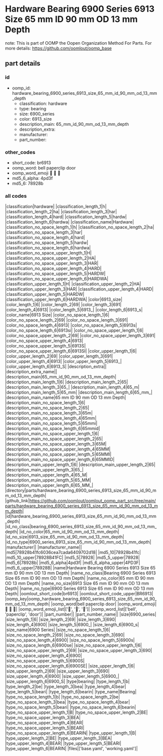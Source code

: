 # Hardware Bearing 6900 Series 6913 Size 65 mm ID 90 mm OD 13 mm Depth  

note: This is part of OOMP the Oopen Organization Method For Parts. For more details: https://github.com/oomlout/oomp_base

##  part details





### id
* oomp_id: hardware_bearing_6900_series_6913_size_65_mm_id_90_mm_od_13_mm_depth
  * classification: hardware
  * type: bearing
  * size: 6900_series
  * color: 6913_size
  * description_main: 65_mm_id_90_mm_od_13_mm_depth
  * description_extra: 
  * manufacturer: 
  * part_number: 

### other_codes
* short_code: br6913
* oomp_word: bell paperclip door
* oomp_word_emoji :bell: :paperclip: :door:
* md5_6_alpha: 4pd3f
* md5_6: 78928b

### all codes 
|classification|hardware|
|classification_length_1|h|
|classification_length_2|ha|
|classification_length_3|har|
|classification_length_4|hard|
|classification_length_5|hardw|
|classification_length_6|hardwa|
|classification_name|Hardware|
|classification_no_space_length_1|h|
|classification_no_space_length_2|ha|
|classification_no_space_length_3|har|
|classification_no_space_length_4|hard|
|classification_no_space_length_5|hardw|
|classification_no_space_length_6|hardwa|
|classification_no_space_upper_length_1|H|
|classification_no_space_upper_length_2|HA|
|classification_no_space_upper_length_3|HAR|
|classification_no_space_upper_length_4|HARD|
|classification_no_space_upper_length_5|HARDW|
|classification_no_space_upper_length_6|HARDWA|
|classification_upper_length_1|H|
|classification_upper_length_2|HA|
|classification_upper_length_3|HAR|
|classification_upper_length_4|HARD|
|classification_upper_length_5|HARDW|
|classification_upper_length_6|HARDWA|
|color|6913_size|
|color_length_1|6|
|color_length_2|69|
|color_length_3|691|
|color_length_4|6913|
|color_length_5|6913_|
|color_length_6|6913_s|
|color_name|6913 Size|
|color_no_space_length_1|6|
|color_no_space_length_2|69|
|color_no_space_length_3|691|
|color_no_space_length_4|6913|
|color_no_space_length_5|6913s|
|color_no_space_length_6|6913si|
|color_no_space_upper_length_1|6|
|color_no_space_upper_length_2|69|
|color_no_space_upper_length_3|691|
|color_no_space_upper_length_4|6913|
|color_no_space_upper_length_5|6913S|
|color_no_space_upper_length_6|6913SI|
|color_upper_length_1|6|
|color_upper_length_2|69|
|color_upper_length_3|691|
|color_upper_length_4|6913|
|color_upper_length_5|6913_|
|color_upper_length_6|6913_S|
|description_extra||
|description_extra_name||
|description_main|65_mm_id_90_mm_od_13_mm_depth|
|description_main_length_1|6|
|description_main_length_2|65|
|description_main_length_3|65_|
|description_main_length_4|65_m|
|description_main_length_5|65_mm|
|description_main_length_6|65_mm_|
|description_main_name|65 mm ID 90 mm OD 13 mm Depth|
|description_main_no_space_length_1|6|
|description_main_no_space_length_2|65|
|description_main_no_space_length_3|65m|
|description_main_no_space_length_4|65mm|
|description_main_no_space_length_5|65mmi|
|description_main_no_space_length_6|65mmid|
|description_main_no_space_upper_length_1|6|
|description_main_no_space_upper_length_2|65|
|description_main_no_space_upper_length_3|65M|
|description_main_no_space_upper_length_4|65MM|
|description_main_no_space_upper_length_5|65MMI|
|description_main_no_space_upper_length_6|65MMID|
|description_main_upper_length_1|6|
|description_main_upper_length_2|65|
|description_main_upper_length_3|65_|
|description_main_upper_length_4|65_M|
|description_main_upper_length_5|65_MM|
|description_main_upper_length_6|65_MM_|
|directory|parts/hardware_bearing_6900_series_6913_size_65_mm_id_90_mm_od_13_mm_depth|
|github_link|https://github.com/oomlout/oomlout_oomp_part_src/tree/main/parts/hardware_bearing_6900_series_6913_size_65_mm_id_90_mm_od_13_mm_depth|
|id|hardware_bearing_6900_series_6913_size_65_mm_id_90_mm_od_13_mm_depth|
|id_no_class|bearing_6900_series_6913_size_65_mm_id_90_mm_od_13_mm_depth|
|id_no_color|65_mm_id_90_mm_od_13_mm_depth|
|id_no_size|6913_size_65_mm_id_90_mm_od_13_mm_depth|
|id_no_type|6900_series_6913_size_65_mm_id_90_mm_od_13_mm_depth|
|manufacturer||
|manufacturer_name||
|md5|78928b41fc6036cea7cada6409702d18|
|md5_10|78928b41fc|
|md5_10_upper|78928B41FC|
|md5_5|78928|
|md5_5_upper|78928|
|md5_6|78928b|
|md5_6_alpha|4pd3f|
|md5_6_alpha_upper|4PD3F|
|md5_6_upper|78928B|
|name|Hardware Bearing 6900 Series 6913 Size 65 mm ID 90 mm OD 13 mm Depth|
|name_no_class|Bearing 6900 Series 6913 Size 65 mm ID 90 mm OD 13 mm Depth|
|name_no_color|65 mm ID 90 mm OD 13 mm Depth|
|name_no_size|6913 Size 65 mm ID 90 mm OD 13 mm Depth|
|name_no_type|6900 Series 6913 Size 65 mm ID 90 mm OD 13 mm Depth|
|oomlout_short_code|br6913|
|oomlout_short_code_upper|BR6913|
|oomp_key|oomp_hardware_bearing_6900_series_6913_size_65_mm_id_90_mm_od_13_mm_depth|
|oomp_word|bell paperclip door|
|oomp_word_emoji|:bell: :paperclip: :door:|
|oomp_word_emoji_list|[':bell:', ':paperclip:', ':door:']|
|oomp_word_list|['bell', 'paperclip', 'door']|
|part_number||
|part_number_name||
|size|6900_series|
|size_length_1|6|
|size_length_2|69|
|size_length_3|690|
|size_length_4|6900|
|size_length_5|6900_|
|size_length_6|6900_s|
|size_name|6900 Series|
|size_no_space_length_1|6|
|size_no_space_length_2|69|
|size_no_space_length_3|690|
|size_no_space_length_4|6900|
|size_no_space_length_5|6900s|
|size_no_space_length_6|6900se|
|size_no_space_upper_length_1|6|
|size_no_space_upper_length_2|69|
|size_no_space_upper_length_3|690|
|size_no_space_upper_length_4|6900|
|size_no_space_upper_length_5|6900S|
|size_no_space_upper_length_6|6900SE|
|size_upper_length_1|6|
|size_upper_length_2|69|
|size_upper_length_3|690|
|size_upper_length_4|6900|
|size_upper_length_5|6900_|
|size_upper_length_6|6900_S|
|type|bearing|
|type_length_1|b|
|type_length_2|be|
|type_length_3|bea|
|type_length_4|bear|
|type_length_5|beari|
|type_length_6|bearin|
|type_name|Bearing|
|type_no_space_length_1|b|
|type_no_space_length_2|be|
|type_no_space_length_3|bea|
|type_no_space_length_4|bear|
|type_no_space_length_5|beari|
|type_no_space_length_6|bearin|
|type_no_space_upper_length_1|B|
|type_no_space_upper_length_2|BE|
|type_no_space_upper_length_3|BEA|
|type_no_space_upper_length_4|BEAR|
|type_no_space_upper_length_5|BEARI|
|type_no_space_upper_length_6|BEARIN|
|type_upper_length_1|B|
|type_upper_length_2|BE|
|type_upper_length_3|BEA|
|type_upper_length_4|BEAR|
|type_upper_length_5|BEARI|
|type_upper_length_6|BEARIN|
|files|['base.yaml', 'working.yaml']|

